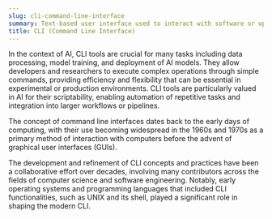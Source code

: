 ```yaml
---
slug: cli-command-line-interface
summary: Text-based user interface used to interact with software or operating systems through commands, rather than graphical elements.
title: CLI (Command Line Interface)
---
```


In the context of AI, CLI tools are crucial for many tasks including data processing, model training, and deployment of AI models. They allow developers and researchers to execute complex operations through simple commands, providing efficiency and flexibility that can be essential in experimental or production environments. CLI tools are particularly valued in AI for their scriptability, enabling automation of repetitive tasks and integration into larger workflows or pipelines.

The concept of command line interfaces dates back to the early days of computing, with their use becoming widespread in the 1960s and 1970s as a primary method of interaction with computers before the advent of graphical user interfaces (GUIs).

The development and refinement of CLI concepts and practices have been a collaborative effort over decades, involving many contributors across the fields of computer science and software engineering. Notably, early operating systems and programming languages that included CLI functionalities, such as UNIX and its shell, played a significant role in shaping the modern CLI.